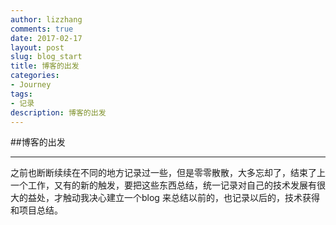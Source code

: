 ```yaml
---
author: lizzhang
comments: true
date: 2017-02-17
layout: post
slug: blog_start
title: 博客的出发
categories:
- Journey
tags:
- 记录
description: 博客的出发
---
```


##博客的出发

----------
之前也断断续续在不同的地方记录过一些，但是零零散散，大多忘却了，结束了上一个工作，又有的新的触发，要把这些东西总结，统一记录对自己的技术发展有很大的益处，才触动我决心建立一个blog 来总结以前的，也记录以后的，技术获得和项目总结。
